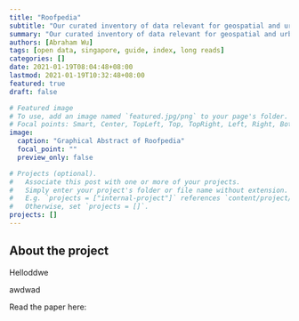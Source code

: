 ```yaml
---
title: "Roofpedia"
subtitle: "Our curated inventory of data relevant for geospatial and urban analyses"
summary: "Our curated inventory of data relevant for geospatial and urban analyses"
authors: [Abraham Wu]
tags: [open data, singapore, guide, index, long reads]
categories: []
date: 2021-01-19T08:04:48+08:00
lastmod: 2021-01-19T10:32:48+08:00
featured: true
draft: false

# Featured image
# To use, add an image named `featured.jpg/png` to your page's folder.
# Focal points: Smart, Center, TopLeft, Top, TopRight, Left, Right, BottomLeft, Bottom, BottomRight.
image:
  caption: "Graphical Abstract of Roofpedia"
  focal_point: ""
  preview_only: false

# Projects (optional).
#   Associate this post with one or more of your projects.
#   Simply enter your project's folder or file name without extension.
#   E.g. `projects = ["internal-project"]` references `content/project/deep-learning/index.md`.
#   Otherwise, set `projects = []`.
projects: []
---
```




## About the project

Helloddwe

awdwad


Read the paper here: 